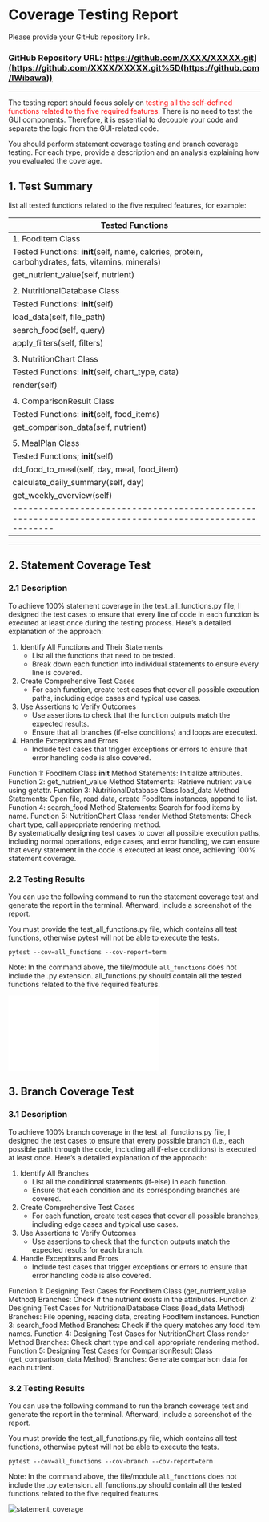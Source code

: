 # Coverage Testing Report

Please provide your GitHub repository link.
### GitHub Repository URL: https://github.com/XXXX/XXXXX.git](https://github.com/XXXX/XXXXX.git%5D(https://github.com/IWibawa))

---

The testing report should focus solely on <span style="color:red"> testing all the self-defined functions related to 
the five required features.</span> There is no need to test the GUI components. Therefore, it is essential to decouple your code and separate the logic from the GUI-related code.

You should perform statement coverage testing and branch coverage testing. For each type, provide a description and an analysis explaining how you evaluated the coverage.

## 1. **Test Summary**
list all tested functions related to the five required features, for example:

| **Tested Functions**                                                                                 |
|------------------------------------------------------------------------------------------------------|
|1. FoodItem Class                                                                                     |
| Tested Functions: __init__(self, name, calories, protein, carbohydrates, fats, vitamins, minerals)   |
|                   get_nutrient_value(self, nutrient)                                                 |
|                                                                                                      |
|2. NutritionalDatabase Class                                                                          |
| Tested Functions:  __init__(self)                                                                    |
|                    load_data(self, file_path)                                                        |
|                    search_food(self, query)                                                          |
|                    apply_filters(self, filters)                                                      |
|                                                                                                      |
| 3. NutritionChart Class                                                                              |
| Tested Functions: __init__(self, chart_type, data)                                                   |
|                    render(self)                                                                      |
|                                                                                                      |
| 4. ComparisonResult Class                                                                            |
| Tested Functions: __init__(self, food_items)                                                         |
|                   get_comparison_data(self, nutrient)                                                |
|                                                                                                      |
|5. MealPlan Class                                                                                     |
| Tested Functions; __init__(self)                                                                     |
|                   dd_food_to_meal(self, day, meal, food_item)                                        |
|                    calculate_daily_summary(self, day)                                                |
|                    get_weekly_overview(self)                                                         |
|------------------------------------------------------------------------------------------------------|

---

## 2. **Statement Coverage Test**

### 2.1 Description

To achieve 100% statement coverage in the test_all_functions.py file, I designed the test cases to ensure that every line of code in each function is executed at least once during the testing process. Here’s a detailed explanation of the approach:

1. Identify All Functions and Their Statements
    - List all the functions that need to be tested.
    - Break down each function into individual statements to ensure every line is covered.
2. Create Comprehensive Test Cases
    - For each function, create test cases that cover all possible execution paths, including edge cases and typical use cases.
3. Use Assertions to Verify Outcomes
    - Use assertions to check that the function outputs match the expected results.
    - Ensure that all branches (if-else conditions) and loops are executed.
4. Handle Exceptions and Errors
    - Include test cases that trigger exceptions or errors to ensure that error handling code is also covered.

Function 1: FoodItem Class __init__ Method
    Statements: Initialize attributes.
Function 2: get_nutrient_value Method
    Statements: Retrieve nutrient value using getattr.
Function 3: NutritionalDatabase Class load_data Method
    Statements: Open file, read data, create FoodItem instances, append to list.
Function 4: search_food Method
    Statements: Search for food items by name.
Function 5: NutritionChart Class render Method
    Statements: Check chart type, call appropriate rendering method.    
By systematically designing test cases to cover all possible execution paths, including normal operations, edge cases, and error handling, we can ensure that every statement in the code is executed at least once, achieving 100% statement coverage.

### 2.2 Testing Results
You can use the following command to run the statement coverage test and generate the report in the terminal. Afterward, include a screenshot of the report. 

You must provide the test_all_functions.py file, which contains all test functions, otherwise pytest will not be able to execute the tests.

```commandline
pytest --cov=all_functions --cov-report=term
```
Note: In the command above, the file/module `all_functions` does not include the .py extension. all_functions.py should contain all the tested functions related to the five required features.

![statement_coverage](./https://github.com/IWibawa/NutriPro/edit/main/Milestone_2/Coverage_Testing_Report.md)

## 3. **Branch Coverage Test**

### 3.1 Description

To achieve 100% branch coverage in the test_all_functions.py file, I designed the test cases to ensure that every possible branch (i.e., each possible path through the code, including all if-else conditions) is executed at least once. Here’s a detailed explanation of the approach:

1. Identify All Branches
    - List all the conditional statements (if-else) in each function.
    - Ensure that each condition and its corresponding branches are covered.
2. Create Comprehensive Test Cases
    - For each function, create test cases that cover all possible branches, including edge cases and typical use cases.
3. Use Assertions to Verify Outcomes
    - Use assertions to check that the function outputs match the expected results for each branch.
4. Handle Exceptions and Errors
    - Include test cases that trigger exceptions or errors to ensure that error handling code is also covered.
  
Function 1: Designing Test Cases for FoodItem Class (get_nutrient_value Method)
    Branches: Check if the nutrient exists in the attributes.
Function 2: Designing Test Cases for NutritionalDatabase Class (load_data Method)
    Branches: File opening, reading data, creating FoodItem instances.
Function 3: search_food Method
    Branches: Check if the query matches any food item names.
Function 4: Designing Test Cases for NutritionChart Class render Method
    Branches: Check chart type and call appropriate rendering method.
Function 5: Designing Test Cases for ComparisonResult Class (get_comparison_data Method)
    Branches: Generate comparison data for each nutrient.
    
### 3.2 Testing Results
You can use the following command to run the branch coverage test and generate the report in the terminal. Afterward, include a screenshot of the report. 

You must provide the test_all_functions.py file, which contains all test functions, otherwise pytest will not be able to execute the tests.

```commandline
pytest --cov=all_functions --cov-branch --cov-report=term
```
Note: In the command above, the file/module `all_functions` does not include the .py extension. all_functions.py should contain all the tested functions related to the five required features.

![statement_coverage](s)
